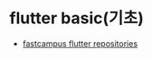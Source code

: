 # flutter basic(기초)

- [fastcampus flutter repositories](https://github.com/orgs/fastcampus-flutter/repositories)
